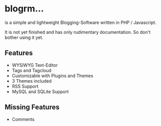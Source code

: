 # blogrm…

is a simple and lightweight Blogging-Software written in PHP / Javascript.  

It is not yet finished and has only rudimentary documentation. So don't bother using it yet.

## Features

- WYSIWYG Text-Editor
- Tags and Tagcloud
- Customizable with Plugins and Themes
- 3 Themes included
- RSS Support
- MySQL and SQLite Support

## Missing Features

- Comments